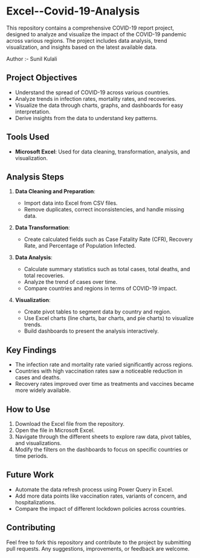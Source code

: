# Excel--Covid-19-Analysis
This repository contains a comprehensive COVID-19 report project, designed to analyze and visualize the impact of the COVID-19 pandemic across various regions. The project includes data analysis, trend visualization, and insights based on the latest available data.

Author :- Sunil Kulali
<br>

## Project Objectives

- Understand the spread of COVID-19 across various countries.
- Analyze trends in infection rates, mortality rates, and recoveries.
- Visualize the data through charts, graphs, and dashboards for easy interpretation.
- Derive insights from the data to understand key patterns.

## Tools Used

- **Microsoft Excel**: Used for data cleaning, transformation, analysis, and visualization.

## Analysis Steps

1. **Data Cleaning and Preparation**: 
   - Import data into Excel from CSV files.
   - Remove duplicates, correct inconsistencies, and handle missing data.
   
2. **Data Transformation**: 
   - Create calculated fields such as Case Fatality Rate (CFR), Recovery Rate, and Percentage of Population Infected.
   
3. **Data Analysis**: 
   - Calculate summary statistics such as total cases, total deaths, and total recoveries.
   - Analyze the trend of cases over time.
   - Compare countries and regions in terms of COVID-19 impact.
   
4. **Visualization**:
   - Create pivot tables to segment data by country and region.
   - Use Excel charts (line charts, bar charts, and pie charts) to visualize trends.
   - Build dashboards to present the analysis interactively.
   
## Key Findings

- The infection rate and mortality rate varied significantly across regions.
- Countries with high vaccination rates saw a noticeable reduction in cases and deaths.
- Recovery rates improved over time as treatments and vaccines became more widely available.

## How to Use

1. Download the Excel file from the repository.
2. Open the file in Microsoft Excel.
3. Navigate through the different sheets to explore raw data, pivot tables, and visualizations.
4. Modify the filters on the dashboards to focus on specific countries or time periods.

## Future Work

- Automate the data refresh process using Power Query in Excel.
- Add more data points like vaccination rates, variants of concern, and hospitalizations.
- Compare the impact of different lockdown policies across countries.

## Contributing

Feel free to fork this repository and contribute to the project by submitting pull requests. Any suggestions, improvements, or feedback are welcome.
